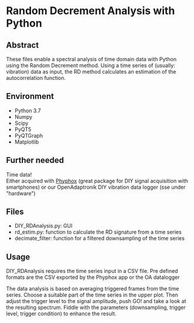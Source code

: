 # Random Decrement Analysis with Python 
## Abstract
These files enable a spectral analysis of time domain data with Python using the Random Decrement method. Using a time series of 
(usually: vibration) data as input, the RD method calculates an estimation of the autocorrelation function. 
## Environment
* Python 3.7
* Numpy
* Scipy
* PyQT5
* PyQTGraph
* Matplotlib
## Further needed
Time data! <br /> 
Either acquired with [Phyphox](https://phyphox.org/)  (great package for DIY signal acquisition with smartphones) or our 
OpenAdaptronik DIY vibration data logger (sse under "hardware")

## Files
* DIY_RDAnalysis.py: GUI 
* rd_estim.py: function to calculate the RD signature from a time series
* decimate_filter: function for a filtered downsampling of the time series
## Usage
DIY_RDAnalysis requires the time series input in a CSV file. Pre defined formats are the CSV exported by the Phyphox app or the OA datalogger

The data analysis is based on averaging triggered frames from the time series. Choose a suitable part of the time series in the upper plot. 
Then adjust the trigger level to the signal amplitude, push GO! and take a look at the resulting spectrum. 
Fiddle with the parameters (downsampling, trigger level, trigger condition) to enhance the result.

